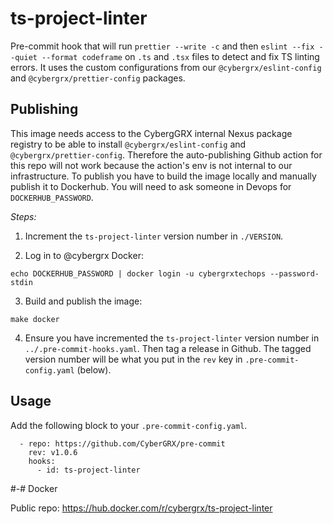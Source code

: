 # ts-project-linter

Pre-commit hook that will run `prettier --write -c` and then `eslint --fix --quiet --format codeframe` on `.ts` and `.tsx` files to detect and fix TS linting errors. It uses the custom configurations from our `@cybergrx/eslint-config` and `@cybergrx/prettier-config` packages.

## Publishing

This image needs access to the CybergGRX internal Nexus package registry to be able to install `@cybergrx/eslint-config` and `@cybergrx/prettier-config`. Therefore the auto-publishing Github action for this repo will not work because the action's env is not internal to our infrastructure. To publish you have to build the image locally and manually publish it to Dockerhub. You will need to ask someone in Devops for `DOCKERHUB_PASSWORD`.

_Steps:_

1. Increment the `ts-project-linter` version number in `./VERSION`.

2. Log in to @cybergrx Docker:

```
echo DOCKERHUB_PASSWORD | docker login -u cybergrxtechops --password-stdin
```

3. Build and publish the image:

```
make docker
```

4. Ensure you have incremented the `ts-project-linter` version number in `../.pre-commit-hooks.yaml`. Then tag a release in Github. The tagged version number will be what you put in the `rev` key in `.pre-commit-config.yaml` (below).

## Usage

Add the following block to your `.pre-commit-config.yaml`.

```
  - repo: https://github.com/CyberGRX/pre-commit
    rev: v1.0.6
    hooks:
      - id: ts-project-linter
```

#-# Docker

Public repo: https://hub.docker.com/r/cybergrx/ts-project-linter
